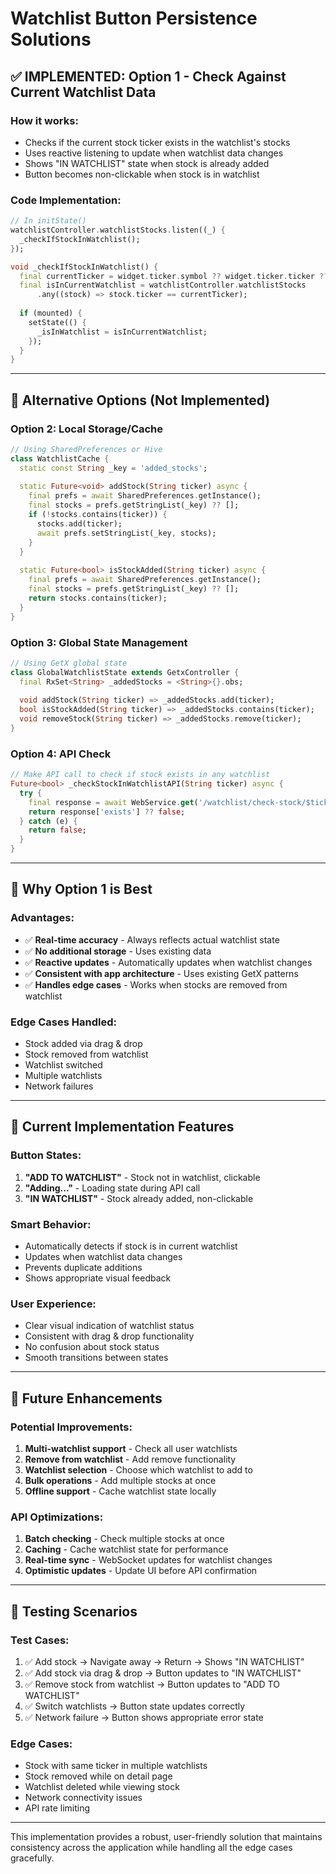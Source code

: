 # Watchlist Button Persistence Solutions

## ✅ **IMPLEMENTED: Option 1 - Check Against Current Watchlist Data**

### **How it works:**
- Checks if the current stock ticker exists in the watchlist's stocks
- Uses reactive listening to update when watchlist data changes
- Shows "IN WATCHLIST" state when stock is already added
- Button becomes non-clickable when stock is in watchlist

### **Code Implementation:**
```dart
// In initState()
watchlistController.watchlistStocks.listen((_) {
  _checkIfStockInWatchlist();
});

void _checkIfStockInWatchlist() {
  final currentTicker = widget.ticker.symbol ?? widget.ticker.ticker ?? '';
  final isInCurrentWatchlist = watchlistController.watchlistStocks
      .any((stock) => stock.ticker == currentTicker);
  
  if (mounted) {
    setState(() {
      _isInWatchlist = isInCurrentWatchlist;
    });
  }
}
```

---

## 🔄 **Alternative Options (Not Implemented)**

### **Option 2: Local Storage/Cache**
```dart
// Using SharedPreferences or Hive
class WatchlistCache {
  static const String _key = 'added_stocks';
  
  static Future<void> addStock(String ticker) async {
    final prefs = await SharedPreferences.getInstance();
    final stocks = prefs.getStringList(_key) ?? [];
    if (!stocks.contains(ticker)) {
      stocks.add(ticker);
      await prefs.setStringList(_key, stocks);
    }
  }
  
  static Future<bool> isStockAdded(String ticker) async {
    final prefs = await SharedPreferences.getInstance();
    final stocks = prefs.getStringList(_key) ?? [];
    return stocks.contains(ticker);
  }
}
```

### **Option 3: Global State Management**
```dart
// Using GetX global state
class GlobalWatchlistState extends GetxController {
  final RxSet<String> _addedStocks = <String>{}.obs;
  
  void addStock(String ticker) => _addedStocks.add(ticker);
  bool isStockAdded(String ticker) => _addedStocks.contains(ticker);
  void removeStock(String ticker) => _addedStocks.remove(ticker);
}
```

### **Option 4: API Check**
```dart
// Make API call to check if stock exists in any watchlist
Future<bool> _checkStockInWatchlistAPI(String ticker) async {
  try {
    final response = await WebService.get('/watchlist/check-stock/$ticker');
    return response['exists'] ?? false;
  } catch (e) {
    return false;
  }
}
```

---

## 🎯 **Why Option 1 is Best**

### **Advantages:**
- ✅ **Real-time accuracy** - Always reflects actual watchlist state
- ✅ **No additional storage** - Uses existing data
- ✅ **Reactive updates** - Automatically updates when watchlist changes
- ✅ **Consistent with app architecture** - Uses existing GetX patterns
- ✅ **Handles edge cases** - Works when stocks are removed from watchlist

### **Edge Cases Handled:**
- Stock added via drag & drop
- Stock removed from watchlist
- Watchlist switched
- Multiple watchlists
- Network failures

---

## 🚀 **Current Implementation Features**

### **Button States:**
1. **"ADD TO WATCHLIST"** - Stock not in watchlist, clickable
2. **"Adding..."** - Loading state during API call
3. **"IN WATCHLIST"** - Stock already added, non-clickable

### **Smart Behavior:**
- Automatically detects if stock is in current watchlist
- Updates when watchlist data changes
- Prevents duplicate additions
- Shows appropriate visual feedback

### **User Experience:**
- Clear visual indication of watchlist status
- Consistent with drag & drop functionality
- No confusion about stock status
- Smooth transitions between states

---

## 🔧 **Future Enhancements**

### **Potential Improvements:**
1. **Multi-watchlist support** - Check all user watchlists
2. **Remove from watchlist** - Add remove functionality
3. **Watchlist selection** - Choose which watchlist to add to
4. **Bulk operations** - Add multiple stocks at once
5. **Offline support** - Cache watchlist state locally

### **API Optimizations:**
1. **Batch checking** - Check multiple stocks at once
2. **Caching** - Cache watchlist state for performance
3. **Real-time sync** - WebSocket updates for watchlist changes
4. **Optimistic updates** - Update UI before API confirmation

---

## 📱 **Testing Scenarios**

### **Test Cases:**
1. ✅ Add stock → Navigate away → Return → Shows "IN WATCHLIST"
2. ✅ Add stock via drag & drop → Button updates to "IN WATCHLIST"
3. ✅ Remove stock from watchlist → Button updates to "ADD TO WATCHLIST"
4. ✅ Switch watchlists → Button state updates correctly
5. ✅ Network failure → Button shows appropriate error state

### **Edge Cases:**
- Stock with same ticker in multiple watchlists
- Stock removed while on detail page
- Watchlist deleted while viewing stock
- Network connectivity issues
- API rate limiting

---

This implementation provides a robust, user-friendly solution that maintains consistency across the application while handling all the edge cases gracefully.
